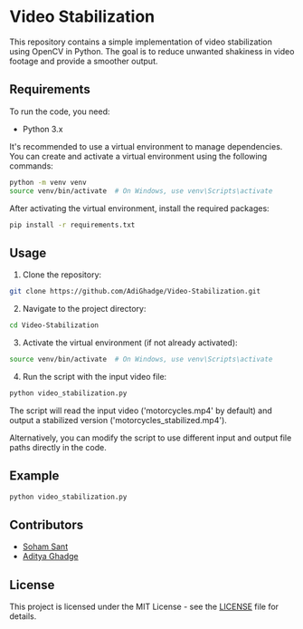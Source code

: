 
# Video Stabilization

This repository contains a simple implementation of video stabilization using OpenCV in Python. The goal is to reduce unwanted shakiness in video footage and provide a smoother output.

## Requirements

To run the code, you need:

- Python 3.x

It's recommended to use a virtual environment to manage dependencies. You can create and activate a virtual environment using the following commands:

```sh
python -m venv venv
source venv/bin/activate  # On Windows, use venv\Scripts\activate
```

After activating the virtual environment, install the required packages:

```sh
pip install -r requirements.txt
```

## Usage

1. Clone the repository:

```sh
git clone https://github.com/AdiGhadge/Video-Stabilization.git
```

2. Navigate to the project directory:

```sh
cd Video-Stabilization
```

3. Activate the virtual environment (if not already activated):

```sh
source venv/bin/activate  # On Windows, use venv\Scripts\activate
```

4. Run the script with the input video file:

```sh
python video_stabilization.py
```

The script will read the input video ('motorcycles.mp4' by default) and output a stabilized version ('motorcycles_stabilized.mp4').

Alternatively, you can modify the script to use different input and output file paths directly in the code.

## Example

```sh
python video_stabilization.py
```

## Contributors

- [Soham Sant](https://github.com/SohamSant)
- [Aditya Ghadge](https://github.com/AdiGhadge)
## License

This project is licensed under the MIT License - see the [LICENSE](LICENSE) file for details.
